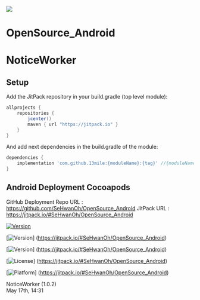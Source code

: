 [![](https://jitpack.io/v/SeHwanOh/OpenSource_Android.svg)](https://jitpack.io/#SeHwanOh/OpenSource_Android)
# OpenSource_Android

# NoticeWorker

## Setup
Add the JitPack repository in your build.gradle (top level module):
```gradle
allprojects {
    repositories {
        jcenter()
        maven { url "https://jitpack.io" }
    }
}
```

And add next dependencies in the build.gradle of the module:
```gradle
dependencies {
    implementation 'com.github.13mile:{moduleName}:{tag}' //{moduleName},{tag}  입력
}
```


## Android Deployment Cocoapods
GitHub Deployment Repo URL : https://github.com/SeHwanOh/OpenSource_Android 
JitPack URL : https://jitpack.io/#SeHwanOh/OpenSource_Android
  
[![Version](https://img.shields.io/badge/version-v0.7.0-green.svg?style=flat)](https://jitpack.io/#SeHwanOh/OpenSource_Android)

[![Version](https://img.shields.io/badge/ios-11.0-blue.svg?style=flat)] 
(https://jitpack.io/#SeHwanOh/OpenSource_Android)

[![Version](https://img.shields.io/cocoapods/v/NoticeWorker.svg?style=flat)]
(https://jitpack.io/#SeHwanOh/OpenSource_Android)

[![License](https://img.shields.io/cocoapods/l/NoticeWorker.svg?style=flat)]
(https://jitpack.io/#SeHwanOh/OpenSource_Android)

[![Platform](https://img.shields.io/cocoapods/p/NoticeWorker.svg?style=flat)]
(https://jitpack.io/#SeHwanOh/OpenSource_Android)

NoticeWorker (1.0.2)  
May 17th, 14:31  

